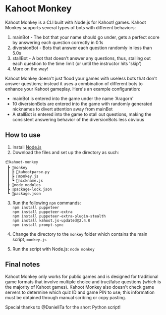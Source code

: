 # Kahoot Monkey
Kahoot Monkey is a CLI built with Node.js for Kahoot! games. Kahoot Monkey supports several types of bots with different behaviors:
1. mainBot - The bot that your name should go under, gets a perfect score by answering each question correctly in 0.1s
2. diversionBot - Bots that answer each question randomly in less than 5.0s
3. stallBot - A bot that doesn't answer any questions, thus, stalling out each question to the time limit (or until the instructor hits 'skip')
4. More on the way!

Kahoot Monkey doesn't just flood your games with useless bots that don't answer questions; instead it uses a combination of different bots to enhance your Kahoot gameplay. Here's an example configuration:

- mainBot is entered into the game under the name 'Aragorn'
- 10 diversionBots are entered into the game with randomly generated nicknames to divert attention away from mainBot
- A stallBot is entered into the game to stall out questions, making the consistent answering behavior of the diversionBots less obvious

## How to use
1. Install [Node.js](https://nodejs.org/en/)
2. Download the files and set up the directory as such:
```
📦kahoot-monkey
 ┣ 📂monkey
 ┃ ┣ 📜kahootparse.py
 ┃ ┣ 📜monkey.js
 ┃ ┗ 📜nickname.js
 ┣ 📂node_modules
 ┣ 📜package-lock.json
 ┗ 📜package.json
 ```
3. Run the following `npm` commands:</br>
`npm install puppeteer`</br>
`npm install puppeteer-extra`</br>
`npm install puppeteer-extra-plugin-stealth`</br>
`npm install kahoot.js-updated@2.4.0`</br>
`npm install prompt-sync`

4. Change the directory to the `monkey` folder which contains the main script, `monkey.js`
5. Run the script with Node.js: `node monkey`

## Final notes
Kahoot Monkey only works for public games and is designed for traditional game formats that involve multiple choice and true/false questions (which is the majority of Kahoot games). Kahoot Monkey also doesn't check game servers to determine which quiz ID and game PIN to use; this information must be obtained through manual scribing or copy pasting.

Special thanks to @DaniellTa for the short Python script!

